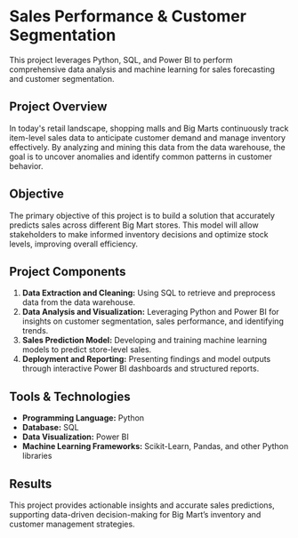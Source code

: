 # Sales Performance & Customer Segmentation

This project leverages Python, SQL, and Power BI to perform comprehensive data analysis and machine learning for sales forecasting and customer segmentation.

## Project Overview
In today's retail landscape, shopping malls and Big Marts continuously track item-level sales data to anticipate customer demand and manage inventory effectively. By analyzing and mining this data from the data warehouse, the goal is to uncover anomalies and identify common patterns in customer behavior.

## Objective
The primary objective of this project is to build a solution that accurately predicts sales across different Big Mart stores. This model will allow stakeholders to make informed inventory decisions and optimize stock levels, improving overall efficiency.

## Project Components
1. **Data Extraction and Cleaning:** Using SQL to retrieve and preprocess data from the data warehouse.
2. **Data Analysis and Visualization:** Leveraging Python and Power BI for insights on customer segmentation, sales performance, and identifying trends.
3. **Sales Prediction Model:** Developing and training machine learning models to predict store-level sales.
4. **Deployment and Reporting:** Presenting findings and model outputs through interactive Power BI dashboards and structured reports.

## Tools & Technologies
- **Programming Language:** Python
- **Database:** SQL
- **Data Visualization:** Power BI
- **Machine Learning Frameworks:** Scikit-Learn, Pandas, and other Python libraries

## Results
This project provides actionable insights and accurate sales predictions, supporting data-driven decision-making for Big Mart’s inventory and customer management strategies.
